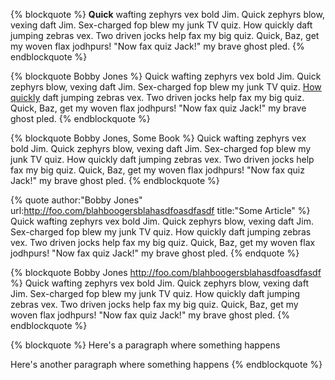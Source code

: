 ---
---

{% blockquote %}
**Quick** wafting zephyrs vex bold Jim. Quick zephyrs blow, vexing daft Jim. Sex-charged fop blew my junk TV quiz. How quickly daft jumping zebras vex. Two driven jocks help fax my big quiz. Quick, Baz, get my woven flax jodhpurs! "Now fax quiz Jack!" my brave ghost pled.
{% endblockquote %}

{% blockquote Bobby Jones %}
Quick wafting zephyrs vex bold Jim. Quick zephyrs blow, vexing daft Jim. Sex-charged fop blew my junk TV quiz. [How quickly](http://timecube.com) daft jumping zebras vex. Two driven jocks help fax my big quiz. Quick, Baz, get my woven flax jodhpurs! "Now fax quiz Jack!" my brave ghost pled.
{% endblockquote %}

{% blockquote Bobby Jones, Some Book %}
Quick wafting zephyrs vex bold Jim. Quick zephyrs blow, vexing daft Jim. Sex-charged fop blew my junk TV quiz. How quickly daft jumping zebras vex. Two driven jocks help fax my big quiz. Quick, Baz, get my woven flax jodhpurs! "Now fax quiz Jack!" my brave ghost pled.
{% endblockquote %}

{% quote author:"Bobby Jones" url:http://foo.com/blahboogersblahasdfoasdfasdf title:"Some Article" %}
Quick wafting zephyrs vex bold Jim. Quick zephyrs blow, vexing daft Jim. Sex-charged fop blew my junk TV quiz. How quickly daft jumping zebras vex. Two driven jocks help fax my big quiz. Quick, Baz, get my woven flax jodhpurs! "Now fax quiz Jack!" my brave ghost pled.
{% endquote %}

{% blockquote Bobby Jones http://foo.com/blahboogersblahasdfoasdfasdf %}
Quick wafting zephyrs vex bold Jim. Quick zephyrs blow, vexing daft Jim. Sex-charged fop blew my junk TV quiz. How quickly daft jumping zebras vex. Two driven jocks help fax my big quiz. Quick, Baz, get my woven flax jodhpurs! "Now fax quiz Jack!" my brave ghost pled.
{% endblockquote %}

{% blockquote %}
Here's a paragraph where something happens

Here's another paragraph where something happens
{% endblockquote %}
